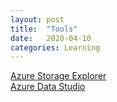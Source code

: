 ```yaml
---
layout: post
title:  "Tools"
date:   2020-04-10
categories: Learning
---
```


<a href="https://azure.microsoft.com/en-us/features/storage-explorer">Azure Storage Explorer
<br>
 <a href="https://docs.microsoft.com/en-us/sql/azure-data-studio/download-azure-data-studio?view=sql-server-ver15">Azure Data Studio
